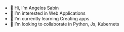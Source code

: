 - 👋 Hi, I’m Angelos Sabin
- 👀 I’m interested in Web Applications
- 🌱 I’m currently learning Creating apps
- 💞️ I’m looking to collaborate in Python, Js, Kubernets
<!---
SabinAngel/SabinAngel is a ✨ special ✨ repository because its `README.md` (this file) appears on your GitHub profile.
You can click the Preview link to take a look at your changes.
--->
